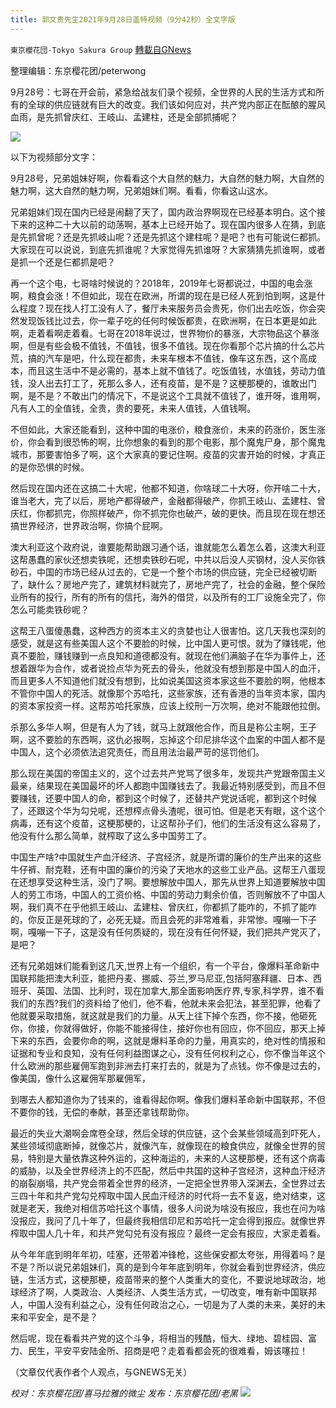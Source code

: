 ```yaml
---
title: 郭文贵先生2021年9月28日盖特视频（9分42秒）全文字版
---
```

`東京櫻花団-Tokyo Sakura Group` [轉載自GNews](https://gnews.org/zh-hans/1561577/)

整理编辑：东京樱花团/peterwong

9月28号：七哥在开会前，紧急给战友们录个视频，全世界的人民的生活方式和所有的全球的供应链就有巨大的改变。我们该如何应对，共产党内部正在酝酿的腥风血雨，是先抓曾庆红、王岐山、孟建柱，还是全部抓捕呢？

![](https://assets.gnews.org/wp-content/uploads/2021/09/郭文贵先生2021年9月28日盖特视频（9分42秒）全文字版.jpg)

以下为视频部分文字：

9月28号，兄弟姐妹好啊，你看看这个大自然的魅力，大自然的魅力啊，大自然的魅力啊，这大自然的魅力啊，兄弟姐妹们啊。看看，你看这山这水。

兄弟姐妹们现在国内已经是闹翻了天了，国内政治界啊现在已经基本明白。这个接下来的这种二十大以前的动荡啊，基本上已经开始了。现在国内很多人在猜，到底是先抓曾呢？还是先抓岐山呢？还是先抓这个建柱呢？是吧？也有可能说仨都抓。大家现在可以说说，到底先抓谁呢？大家觉得先抓谁呀？大家猜猜先抓谁啊，或者是抓一个还是仨都抓是吧？

再一个这个电，七哥啥时候说的？2018年，2019年七哥都说过，中国的电会涨啊，粮食会涨！不但如此，现在在欧洲，所谓的现在是已经人死到怕到啊，这是什么程度？现在找人打工没有人了，餐厅未来服务员会贵死，你们出去吃饭，你会突然发现饭钱比过去，你一辈子吃的任何时候饭都贵，在欧洲啊，在日本更是如此啊，走着看啊走着看。七哥在2018年说过，世界物价的暴涨，大宗物品这个暴涨啊，但是有些会极不值钱，不值钱，很多不值钱。现在你看那个芯片搞的什么芯片荒，搞的汽车是吧，什么现在都贵，未来车根本不值钱，像车这东西，这个高成本，而且这生活中不是必需的，基本上就不值钱了。吃饭值钱，水值钱，劳动力值钱，没人出去打工了，死那么多人，还有疫苗，是不是？这梗那梗的，谁敢出门啊，是不是？不敢出门的情况下，不是说这个工具就不值钱了，谁开呀，谁用啊，凡有人工的全值钱，全贵，贵的要死，未来人值钱，人值钱啊。

不但如此，大家还能看到，这种中国的电涨价，粮食涨价，未来的药涨价，医生涨价，你会看到很恐怖的啊，比你想象的看到的那个电影，那个魔鬼尸身，那个魔鬼城市，那要害怕多了啊，这个大家真的要记住啊。疫苗的灾害开始的时候，才真正的是你恐惧的时候。

然后现在国内还在这搞二十大呢，他都不知道，你啥球二十大呀，你开啥二十大，谁当老大，完了以后，房地产都得破产，金融都得破产，你抓王岐山、孟建柱、曾庆红，你都抓完，你照样破产，你不抓完你也破产，破的更快。而且现在现在想还搞世界经济，世界政治啊，你搞个屁啊。

澳大利亚这个政府说，谁要能帮助跟习通个话，谁就能怎么着怎么着，这澳大利亚这帮愚蠢的家伙还想卖铁呢，还想卖铁砂石呢，中共以后没人买钢材，没人买你铁砂石，中国的市场已经从过去的，它是一个整个市场的供应链，完全已经被切断了，缺什么？房地产完了，建筑材料就完了，房地产完了，社会的金融，整个保险业所有的投行，所有的所有的信托，海外的借贷，以及所有的工厂设施全完了，你怎么可能卖铁砂呢？

这帮王八蛋傻愚蠢，这种西方的资本主义的贪婪也让人很害怕。这几天我也深刻的感受，就是这有些美国人这个不要脸的时候，比中国人更可恨。就为了赚钱呢，他真不要脸，赚钱赚到一点良知和道德都没有。就现在他们满脑子在华为事件上，还想着跟华为合作，或者说捡点华为死去的骨头，他就没有想到那是中国人的血汗，而且更多人不知道他们就没有想到，比如说美国这资本家这些不要脸的啊，他根本不管你中国人的死活。就像那个苏哈托，这些家族，还有香港的当年资本家，国内的资本家投资一样。这帮苏哈托家族，应该上绞刑一万次啊，绝对不能跟他拉倒。

杀那么多华人啊，但是有人为了钱，就马上就跟他合作，而且是称公主啊，王子啊，这不要脸的东西啊，这仇必报啊，忘掉这个印尼排华这个血案的中国人都不是中国人，这个必须依法追究责任，而且用法治最严苛的惩罚他们。

那么现在美国的帝国主义的，这个过去共产党骂了很多年，发现共产党跟帝国主义最亲，结果现在美国最坏的坏人都跑中国赚钱去了。我最近特别感受到，而且不但要赚钱，还要中国人的命，都到这个时候了，还替共产党说话呢，都到这个时候了，还跟这个华为勾兑呢，还想榨点骨头渣呢，很可怕。但是老天有眼，这个这个病毒，还有这个疫苗，这梗那梗的，让这帮孙子们，他们的生活没有这么容易了，他没有什么那么简单，就榨取了这么多中国劳工了。

中国生产啥?中国就生产血汗经济、子宫经济，就是所谓的廉价的生产出来的这些牛仔裤、耐克鞋，还有中国的廉价的污染了天地水的这些工业产品。这帮王八蛋现在还想享受这种生活，没门了啊。要想解放中国人，那先从世界上知道要解放中国人的劳工市场，中国人的工资价格、中国的劳动力剩余价值，否则解放不了中国人啊，我们真不在乎他抓王岐山、孟建柱、曾庆红，你都抓了能咋的，不抓了能咋的，你反正是死球的了，必死无疑。而且会死的非常难看，非常惨。嘎嘣一下子啊，嘎嘣一下子，这是没有任何质疑的，现在没有任何怀疑，我们把共产党灭了，是吧？

还有兄弟姐妹们能看到这几天,世界上有一个组织，有一个平台，像爆料革命新中国联邦能把澳大利亚，能把丹麦、挪威、芬兰,罗马尼亚,包括阿塞拜疆、日本、西班牙、英国、法国、比利时，现在加拿大,那全面影响医疗界,专家,科学界，谁不看我们的东西?我们的资料给了他们，他不看，他就未来会犯法，甚至犯罪，他看了他就要采取措施，就这就是我们的力量。从天上往下掉个东西，你不接，他砸死你，你接，你就得做好，你能不能接得住，接好你也有回应，你不回应，那天上掉下来的东西，会要你命的啊，这就是爆料革命的力量，用真实的，绝对性的情报和证据和专业和良知，没有任何利益图谋之心，没有任何权利之心，你不像当年这个什么欧洲的那些雇佣军跑到非洲去打来打去的，就是为了点钱。你不像是过去的，像美国，像什么这雇佣军那雇佣军，

到哪去人都知道你为了钱来的，谁看得起你啊。像我们爆料革命新中国联邦，不但不要你的钱，无偿的奉献，甚至还拿钱帮助你。

最近的失业大潮啊会席卷全球，然后全球的供应链，这个会某些领域高到吓死人，某些领域彻底断掉，就像芯片，就像汽车，就像现在的粮食供应，就像全世界的贸易，特别是大量依靠这种外运的，这种海运的，未来的人这梗那梗，还有这个病毒的威胁，以及全世界经济上的不匹配，然后中共国的这种子宫经济，这种血汗经济的崩裂崩塌，共产党会带着全世界的经济，一定把全世界带入深渊去，全世界过去三四十年和共产党勾兑榨取中国人民血汗经济的时代将一去不复返，绝对结束，这就是老天，我绝对相信苏哈托这个事情，很多人问说为啥没有报应，我也在问为啥没报应，我问了几十年了，但最终我相信印尼和苏哈托一定会得到报应。就像世界榨取中国人几十年，和共产党勾兑有没有报应？最终一定会有报应，大家走着看。

从今年年底到明年年初，哇塞，还带着冲锋枪，这些保安都太夸张，用得着吗？是不是？所以说兄弟姐妹们，真的是到今年年底到明年，你就会看到世界经济，供应链，生活方式，这梗那梗，疫苗带来的整个人类重大的变化，不要说地球政治，地球经济了啊，人类政治、人类经济、人类生活方式，一切改变，唯有新中国联邦人，中国人没有利益之心，没有任何政治之心，一切是为了人类的未来，美好的未来和平安全，是不是？

然后呢，现在看看共产党的这个斗争，将相当的残酷，恒大、绿地、碧桂园、富力、民生，平安平安陆金所、招商是吧？走着看都会死的很难看，姆该噻拉！

（文章仅代表作者个人观点，与GNEWS无关）

*校对：东京樱花团/喜马拉雅的微尘
发布：东京樱花团/老黑*
![](https://assets.gnews.org/wp-content/uploads/2021/09/樱花团图标-1.jpg)
